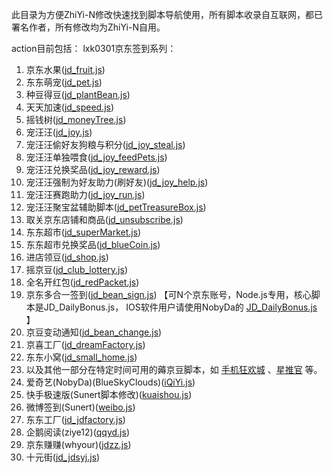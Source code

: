 此目录为方便ZhiYi-N修改快速找到脚本导航使用，所有脚本收录自互联网，都已署名作者，所有修改均为ZhiYi-N自用。

action目前包括：
lxk0301京东签到系列：
1.  京东水果([jd_fruit.js](https://raw.githubusercontent.com/lxk0301/jd_scripts/master/jd_fruit.js))
2.  东东萌宠([jd_pet.js](https://raw.githubusercontent.com/lxk0301/jd_scripts/master/jd_pet.js))
4.  种豆得豆([jd_plantBean.js](https://raw.githubusercontent.com/lxk0301/jd_scripts/master/jd_plantBean.js))
5.  天天加速([jd_speed.js](https://raw.githubusercontent.com/lxk0301/jd_scripts/master/jd_speed.js))
6.  摇钱树([jd_moneyTree.js](https://raw.githubusercontent.com/lxk0301/jd_scripts/master/jd_moneyTree.js))
6.  宠汪汪([jd_joy.js](https://raw.githubusercontent.com/lxk0301/jd_scripts/master/jd_joy.js))
7.  宠汪汪偷好友狗粮与积分([jd_joy_steal.js](https://raw.githubusercontent.com/lxk0301/jd_scripts/master/jd_joy_steal.js))
8.  宠汪汪单独喂食([jd_joy_feedPets.js](https://raw.githubusercontent.com/lxk0301/jd_scripts/master/jd_joy_feedPets.js))
9.  宠汪汪兑换奖品([jd_joy_reward.js](https://raw.githubusercontent.com/lxk0301/jd_scripts/master/jd_joy_reward.js))
10.  宠汪汪强制为好友助力(刷好友)([jd_joy_help.js](https://raw.githubusercontent.com/lxk0301/jd_scripts/master/jd_joy_help.js))
11.  宠汪汪赛跑助力([jd_joy_run.js](https://raw.githubusercontent.com/lxk0301/jd_scripts/master/jd_joy_run.js))
12.  宠汪汪聚宝盆辅助脚本([jd_petTreasureBox.js](https://raw.githubusercontent.com/lxk0301/jd_scripts/master/jd_petTreasureBox.js))
13.  取关京东店铺和商品([jd_unsubscribe.js](https://raw.githubusercontent.com/lxk0301/jd_scripts/master/jd_unsubscribe.js))
14.  东东超市([jd_superMarket.js](https://raw.githubusercontent.com/lxk0301/jd_scripts/master/jd_superMarket.js))
15.  东东超市兑换奖品([jd_blueCoin.js](https://raw.githubusercontent.com/lxk0301/jd_scripts/master/jd_blueCoin.js))
16.  进店领豆([jd_shop.js](https://raw.githubusercontent.com/lxk0301/jd_scripts/master/jd_shop.js))
17.  摇京豆([jd_club_lottery.js](https://raw.githubusercontent.com/lxk0301/jd_scripts/master/jd_club_lottery.js))
18.  全名开红包([jd_redPacket.js](https://raw.githubusercontent.com/lxk0301/jd_scripts/master/jd_redPacket.js))
19.  京东多合一签到([jd_bean_sign.js](https://raw.githubusercontent.com/lxk0301/jd_scripts/master/jd_bean_sign.js)) 【可N个京东账号，Node.js专用，核心脚本是JD_DailyBonus.js， IOS软件用户请使用NobyDa的 [JD_DailyBonus.js](https://raw.githubusercontent.com/NobyDa/Script/master/JD-DailyBonus/JD_DailyBonus.js) 】
20.  京豆变动通知([jd_bean_change.js](https://raw.githubusercontent.com/lxk0301/jd_scripts/master/jd_bean_change.js))
21.  京喜工厂([jd_dreamFactory.js](https://raw.githubusercontent.com/lxk0301/jd_scripts/master/jd_dreamFactory.js))
22.  东东小窝([jd_small_home.js](https://raw.githubusercontent.com/lxk0301/jd_scripts/master/jd_small_home.js))
23.  以及其他一部分在特定时间可用的薅京豆脚本，如 [手机狂欢城](https://raw.githubusercontent.com/lxk0301/jd_scripts/master/jd_818.js) 、[星推官](https://raw.githubusercontent.com/lxk0301/jd_scripts/master/jd_xtg.js) 等。
24.  爱奇艺(NobyDa)(BlueSkyClouds)([iQiYi.js](https://raw.githubusercontent.com/NobyDa/Script/master/iQIYI-DailyBonus/iQIYI.js))
25.  快手极速版(Sunert脚本修改)([kuaishou.js](https://raw.githubusercontent.com/ZhiYi-N/script/master/kuaishou.js))
26.  微博签到(Sunert)([weibo.js](https://raw.githubusercontent.com/Sunert/Scripts/master/Task/weibo.js))
27.  东东工厂([jd_jdfactory.js](https://raw.githubusercontent.com/ZhiYi-N/jd_scripts/master/jd_jdfactory.js))
28.  企鹅阅读(ziye12)([qqyd.js](https://raw.githubusercontent.com/ZhiYi-N/script/master/qqyd.js))
29.  京东赚赚(whyour)([jdzz.js](https://raw.githubusercontent.com/ZhiYi-N/script/master/jdzz.js))
30.  十元街([jd_jdsyj.js](https://raw.githubusercontent.com/lxk0301/jd_scripts/master/jd_syj.js))
